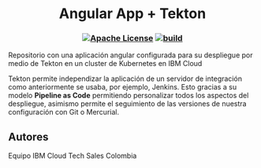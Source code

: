 # <div align=center> Angular App + Tekton </div>

### <div align=center> [![Apache License](https://img.shields.io/badge/license-Apache%202.0-orange.svg?style=flat-square)](http://www.apache.org/licenses/LICENSE-2.0) [![build](https://img.shields.io/badge/build-passing-color.svg?style=flat-square)](https://cloud.ibm.com/devops/pipelines/tekton/29187ff0-1e93-44fe-9846-a4a707df0978?env_id=ibm:yp:us-south) <div/>

Repositorio con una aplicación angular configurada para su despliegue por medio de Tekton en un cluster de Kubernetes en IBM Cloud

Tekton permite independizar la aplicación de un servidor de integración como anteriormente se usaba, por ejemplo, Jenkins. Esto gracias a su modelo **Pipeline as Code** permitiendo personalizar todos los aspectos del despliegue, asimismo permite el seguimiento de las versiones de nuestra configuración con Git o Mercurial.


## Autores


Equipo IBM Cloud Tech Sales Colombia

